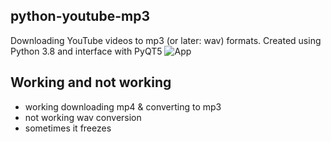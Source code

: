 ## python-youtube-mp3
Downloading YouTube videos to mp3 (or later: wav) formats.
Created using Python 3.8 and interface with PyQT5
![App](https://github.com/dixone23/python-youtube-mp3/blob/main/screen.png)

## Working and not working
- working downloading mp4 & converting to mp3
- not working wav conversion
- sometimes it freezes